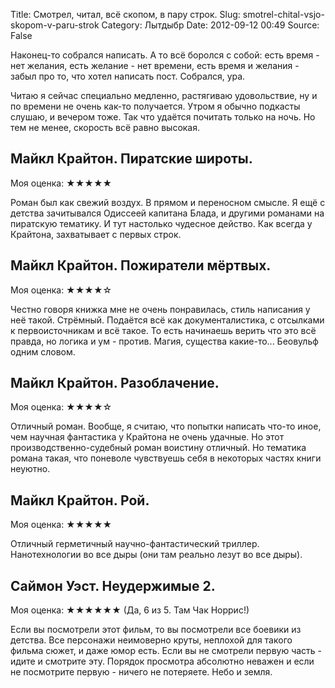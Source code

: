 Title: Смотрел, читал, всё скопом, в пару строк.
Slug: smotrel-chital-vsjo-skopom-v-paru-strok
Category: Лытдыбр
Date: 2012-09-12 00:49
Source: False

Наконец-то собрался написать. А то всё боролся с собой: есть время - нет желания, есть желание - нет времени, есть время и желания - забыл про то, что хотел написать пост. Собрался, ура.

Читаю я сейчас специально медленно, растягиваю удовольствие, ну и по времени не очень как-то получается. Утром я обычно подкасты слушаю, и вечером тоже. Так что удаётся почитать только на ночь. Но тем не менее, скорость всё равно высокая.

## Майкл Крайтон. Пиратские широты.

Моя оценка: ★★★★★

Роман был как свежий воздух. В прямом и переносном смысле. Я ещё с детства зачитывался Одиссеей капитана Блада, и другими романами на пиратскую тематику. И тут настолько чудесное действо. Как всегда у Крайтона, захватывает с первых строк.

## Майкл Крайтон. Пожиратели мёртвых.

Моя оценка: ★★★★☆

Честно говоря книжка мне не очень понравилась, стиль написания у неё такой. Стрёмный. Подаётся всё как документалистика, с отсылками к первоисточникам и всё такое. То есть начинаешь верить что это всё правда, но логика и ум - против. Магия, существа какие-то... Беовульф одним словом.

## Майкл Крайтон. Разоблачение.

Моя оценка: ★★★★☆

Отличный роман. Вообще, я считаю, что попытки написать что-то иное, чем научная фантастика у Крайтона не очень удачные. Но этот производственно-судебный роман воистину отличный. Но тематика романа такая, что поневоле чувствуешь себя в некоторых частях книги неуютно.

## Майкл Крайтон. Рой.

Моя оценка: ★★★★★

Отличный герметичный научно-фантастический триллер. Нанотехнологии во все дыры (они там реально лезут во все дыры).

## Саймон Уэст. Неудержимые 2.

Моя оценка: ★★★★★★ (Да, 6 из 5. Там Чак Норрис!)

Если вы посмотрели этот фильм, то вы посмотрели все боевики из детства. Все персонажи неимоверно круты, неплохой для такого фильма сюжет, и даже юмор есть. Если вы не смотрели первую часть - идите и смотрите эту. Порядок просмотра абсолютно неважен и если не посмотрите первую - ничего не потеряете. Небо и земля.
